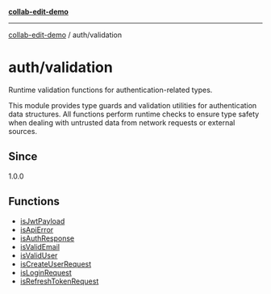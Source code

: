 [**collab-edit-demo**](../../README.md)

***

[collab-edit-demo](../../README.md) / auth/validation

# auth/validation

Runtime validation functions for authentication-related types.

This module provides type guards and validation utilities for authentication
data structures. All functions perform runtime checks to ensure type safety
when dealing with untrusted data from network requests or external sources.

## Since

1.0.0

## Functions

- [isJwtPayload](functions/isJwtPayload.md)
- [isApiError](functions/isApiError.md)
- [isAuthResponse](functions/isAuthResponse.md)
- [isValidEmail](functions/isValidEmail.md)
- [isValidUser](functions/isValidUser.md)
- [isCreateUserRequest](functions/isCreateUserRequest.md)
- [isLoginRequest](functions/isLoginRequest.md)
- [isRefreshTokenRequest](functions/isRefreshTokenRequest.md)

